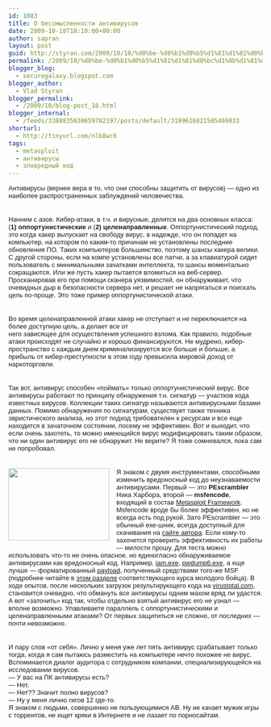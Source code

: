 ```yaml
---
id: 1083
title: О бессмысленности антивирусов
date: 2009-10-18T18:10:00+00:00
author: sapran
layout: post
guid: http://styran.com/2009/10/18/%d0%be-%d0%b1%d0%b5%d1%81%d1%81%d0%bc%d1%8b%d1%81%d0%bb%d0%b5%d0%bd%d0%bd%d0%be%d1%81%d1%82%d0%b8-%d0%b0%d0%bd%d1%82%d0%b8%d0%b2%d0%b8%d1%80%d1%83%d1%81%d0%be%d0%b2/
permalink: /2009/10/%d0%be-%d0%b1%d0%b5%d1%81%d1%81%d0%bc%d1%8b%d1%81%d0%bb%d0%b5%d0%bd%d0%bd%d0%be%d1%81%d1%82%d0%b8-%d0%b0%d0%bd%d1%82%d0%b8%d0%b2%d0%b8%d1%80%d1%83%d1%81%d0%be%d0%b2/
blogger_blog:
  - securegalaxy.blogspot.com
blogger_author:
  - Vlad Styran
blogger_permalink:
  - /2009/10/blog-post_18.html
blogger_internal:
  - /feeds/3388835630659782197/posts/default/3189616821505469833
shorturl:
  - http://tinyurl.com/nlb8wc6
tags:
  - metasploit
  - антивирусы
  - зловредный код
---
```

<span style="font-family: Arial; font-size: small;"><span style="background-color: white; font-size: 13px;"><span style="font-family: 'Sans Serif';"><span style="font-size: medium;"><span style="font-family: Arial; font-size: small;"><span style="background-color: white; font-size: 13px;">Антивирусы (вернее вера в то, что они способны защитить от вирусов)&nbsp;&#8212; одно из наиболее распространенных заблуждений человечества.</span></span></span></span></span></span>  
<span style="font-family: Arial; font-size: small;"><span style="background-color: white; font-size: 13px;"><span style="font-family: 'Sans Serif';"><span style="font-size: medium;"><span style="font-family: Arial; font-size: small;"><span style="background-color: white; font-size: 13px;"><br /></span></span></span></span></span></span>  
<span style="font-family: Arial; font-size: small;"><span style="background-color: white; font-size: 13px;"><span style="font-family: 'Sans Serif';"><span style="font-size: medium;"><span style="font-family: Arial; font-size: small;"><span style="background-color: white; font-size: 13px;">Начнем с азов. Кибер-атаки, в т.ч. и вирусные, делятся на два основных класса: (<b>1) оппортунистические</b> и (<b>2) целенаправленные</b>. Оппортунистический подход, это когда хакер выпускает на свободу вирус, в надежде, что он попадет на компьютер,&nbsp;на котором по каким-то причинам не установлены последние обновления ПО. Таких компьютеров большинство, поэтому шансы хакера велики. С другой стороны, если на компе установлены все патчи, а за клавиатурой сидит пользователь с минимальными зачатками интеллекта, то шансы моментально сокращаются. Или же пусть хакер пытается вломиться на веб-сервер. Просканировав его при помощи сканера уязвимостей, он обнаруживает, что очевидных дыр в&nbsp;безопасности&nbsp;сервера нет, и решает не напрягаться и поискать цель по-проще. Это тоже пример оппортунистической атаки.</span></span></span></span></span></span>  
<span style="font-family: Arial; font-size: small;"><span style="background-color: white; font-size: 13px;"><span style="font-family: 'Sans Serif';"><span style="font-size: medium;"><span style="font-family: Arial; font-size: small;"><span style="background-color: white; font-size: 13px;"><br /></span></span></span></span></span></span>  
<span style="font-family: Arial; font-size: small;"><span style="background-color: white; font-size: 13px;"><span style="font-family: 'Sans Serif';"><span style="font-size: medium;"><span style="font-family: Arial; font-size: small;"><span style="background-color: white; font-size: 13px;">Во время&nbsp;целенаправленной&nbsp;атаки хакер не отступает и не переключается на более доступную цель, а делает все от него&nbsp;зависящее&nbsp;для&nbsp;осуществления&nbsp;успешного взлома. Как правило, подобные атаки&nbsp;происходят не случайно и&nbsp;хорошо финансируются. Не мудрено, кибер-пространство с каждым днем криминализируется все больше и больше, а прибыль от кибер-преступности&nbsp;в этом году&nbsp;превысила&nbsp;мировой доход от наркоторговли.</span></span></span></span></span></span>  
<span style="font-family: Arial; font-size: small;"><span style="background-color: white; font-size: 13px;"><span style="font-family: 'Sans Serif';"><span style="font-size: medium;"><span style="font-family: Arial; font-size: small;"><span style="background-color: white; font-size: 13px;"><br /></span></span></span></span></span></span>  
<span style="font-family: Arial; font-size: small;"><span style="background-color: white; font-size: 13px;"><span style="font-family: 'Sans Serif';"><span style="font-size: medium;"><span style="font-family: Arial; font-size: small;"><span style="background-color: white; font-size: 13px;">Так вот, антивирус способен &#171;поймать&#187; только оппортунистический вирус. Все антивирусы работают по принципу обнаружения т.н. сигнатур &#8212; участков кода известных вирусов. Коллекции таких сигнатур называются антивирусными базами данных. Помимо обнаружения по сигнатурам,&nbsp;существует&nbsp;также техника эвристического анализа, но этот подход требователен к ресурсам и все еще находится в зачаточном состоянии, посему не эффективен. Вот и выходит, что если очень захотеть, то можно имеющийся вирус модифицировать таким образом, что ни один антивирус его не обнаружит. Не верите? Я тоже сомневался, пока сам не попробовал.</span></span></span></span></span></span>  
<span style="font-family: Arial; font-size: small;"><span style="background-color: white; font-size: 13px;"><span style="font-family: 'Sans Serif';"><span style="font-size: medium;"><span style="font-family: Arial; font-size: small;"><span style="background-color: white; font-size: 13px;"><br /></span></span></span></span></span></span>  
<a href="http://www.metasploit.com/images/hax_small.jpg" style="clear: left; float: left; margin-bottom: 1em; margin-right: 1em;"><img border="0" height="143" src="http://www.metasploit.com/images/hax_small.jpg" width="200" /></a><span style="font-family: Arial; font-size: small;"><span style="background-color: white; font-size: 13px;"><span style="font-family: 'Sans Serif';"><span style="font-size: medium;"><span style="font-family: Arial; font-size: small;"><span style="background-color: white; font-size: 13px;">Я знаком с двумя инструментами, способными изменить вредоносный код до неузнаваемости антивирусами. Первый &#8212; это <b>PEscrambler </b>Ника Харбора, второй &#8212; <b>msfencode</b>, входящий в состав <a href="http://www.metasploit.com/">Metasploit Framework</a>. Msfencode вроде бы более эффективен, но не всегда есть под рукой. Зато PEscrambler &#8212; это обычный ехе-шник, всегда доступный для скачивания на <a href="http://www.rnicrosoft.net/">сайте автора</a>. Если кому-то захочется проверить эффективность их работы &#8212; милости прошу. Для теста можно использовать что-то не очень опасное, но единогласно обнаруживаемое антивирусами как вредоносный код. Например, <a href="http://oss.coresecurity.com/projects/pshtoolkit.htm">iam.exe</a>, <a href="http://www.foofus.net/fizzgig/pwdump/">pwdump6.exe</a>, а еще лучше &#8212; форматированный <a href="http://en.wikipedia.org/wiki/Payload_(software)">payload</a>, полученный средствами того-же MSF (подробнее читайте в <a href="http://www.offensive-security.com/metasploit-unleashed/Antivirus-Bypass">этом разделе</a>&nbsp;соответствующего&nbsp;курса молодого бойца). В ходе опытов, после нескольких загрузок результирующего кода на <a href="http://virustotal.com/">virustotal.com</a>, становится очевидно, что обмануть все антивирусы одним махом вряд ли удастся. А вот &#171;заточить&#187; код так, чтобы&nbsp;отдельно&nbsp;взятый антивирус его не узнал &#8212; вполне возможно. Улавливаете параллель с&nbsp;оппортунистическими&nbsp;и целенаправленными атаками? От первых защититься не сложно, от последних &#8212; почти невозможно.</span></span></span></span></span></span>  
<span style="font-family: Arial; font-size: small;"><span style="background-color: white; font-size: 13px;"><span style="font-family: 'Sans Serif';"><span style="font-size: medium;"><span style="font-family: Arial; font-size: small;"><span style="background-color: white; font-size: 13px;"><br /></span></span></span></span></span></span>  
<span style="font-family: Arial; font-size: small;"><span style="background-color: white; font-size: 13px;"><span style="font-family: 'Sans Serif';"><span style="font-size: medium;"><span style="font-family: Arial; font-size: small;"><span style="background-color: white; font-size: 13px;">И пару слов &#171;от себя&#187;. Лично у меня уже лет пять антивирус срабатывает только тогда, когда я сам пытаюсь разместить на компьютере нечто похожее не вирус. Вспоминается диалог аудитора с сотрудником компании, специализирующейся на исследовании вирусов.</span></span></span></span></span></span>  
<span style="font-family: Arial; font-size: small;"><span style="font-size: 13px;">&#8212; У вас на ПК антивирусы есть?&nbsp;</span></span>  
<span style="font-family: Arial; font-size: small;"><span style="font-size: 13px;">&#8212; Нет.</span></span>  
<span style="font-family: Arial; font-size: small;"><span style="font-size: 13px;">&#8212; Нет?? Значит полно вирусов?</span></span>  
<span style="font-family: Arial; font-size: small;"><span style="font-size: 13px;">&#8212; Ну у меня лично гигов 12 где-то.</span></span>  
<span style="font-family: Arial; font-size: small;"><span style="font-size: 13px;">Я знаком с людьми, совершенно не пользующимися АВ. Ну не качает мужик игры с торрентов, не ищет кряки в Интернете и не лазает по порносайтам.</span></span>

<div class="addtoany_share_save_container addtoany_content_bottom">
  <div class="a2a_kit a2a_kit_size_32 addtoany_list a2a_target" id="wpa2a_58">
    <a class="a2a_button_facebook" href="http://www.addtoany.com/add_to/facebook?linkurl=https%3A%2F%2Fblog.styran.com%2F2009%2F10%2F%25d0%25be-%25d0%25b1%25d0%25b5%25d1%2581%25d1%2581%25d0%25bc%25d1%258b%25d1%2581%25d0%25bb%25d0%25b5%25d0%25bd%25d0%25bd%25d0%25be%25d1%2581%25d1%2582%25d0%25b8-%25d0%25b0%25d0%25bd%25d1%2582%25d0%25b8%25d0%25b2%25d0%25b8%25d1%2580%25d1%2583%25d1%2581%25d0%25be%25d0%25b2%2F&linkname=%D0%9E%20%D0%B1%D0%B5%D1%81%D1%81%D0%BC%D1%8B%D1%81%D0%BB%D0%B5%D0%BD%D0%BD%D0%BE%D1%81%D1%82%D0%B8%20%D0%B0%D0%BD%D1%82%D0%B8%D0%B2%D0%B8%D1%80%D1%83%D1%81%D0%BE%D0%B2" title="Facebook" rel="nofollow" target="_blank"></a><a class="a2a_button_twitter" href="http://www.addtoany.com/add_to/twitter?linkurl=https%3A%2F%2Fblog.styran.com%2F2009%2F10%2F%25d0%25be-%25d0%25b1%25d0%25b5%25d1%2581%25d1%2581%25d0%25bc%25d1%258b%25d1%2581%25d0%25bb%25d0%25b5%25d0%25bd%25d0%25bd%25d0%25be%25d1%2581%25d1%2582%25d0%25b8-%25d0%25b0%25d0%25bd%25d1%2582%25d0%25b8%25d0%25b2%25d0%25b8%25d1%2580%25d1%2583%25d1%2581%25d0%25be%25d0%25b2%2F&linkname=%D0%9E%20%D0%B1%D0%B5%D1%81%D1%81%D0%BC%D1%8B%D1%81%D0%BB%D0%B5%D0%BD%D0%BD%D0%BE%D1%81%D1%82%D0%B8%20%D0%B0%D0%BD%D1%82%D0%B8%D0%B2%D0%B8%D1%80%D1%83%D1%81%D0%BE%D0%B2" title="Twitter" rel="nofollow" target="_blank"></a><a class="a2a_button_google_plus" href="http://www.addtoany.com/add_to/google_plus?linkurl=https%3A%2F%2Fblog.styran.com%2F2009%2F10%2F%25d0%25be-%25d0%25b1%25d0%25b5%25d1%2581%25d1%2581%25d0%25bc%25d1%258b%25d1%2581%25d0%25bb%25d0%25b5%25d0%25bd%25d0%25bd%25d0%25be%25d1%2581%25d1%2582%25d0%25b8-%25d0%25b0%25d0%25bd%25d1%2582%25d0%25b8%25d0%25b2%25d0%25b8%25d1%2580%25d1%2583%25d1%2581%25d0%25be%25d0%25b2%2F&linkname=%D0%9E%20%D0%B1%D0%B5%D1%81%D1%81%D0%BC%D1%8B%D1%81%D0%BB%D0%B5%D0%BD%D0%BD%D0%BE%D1%81%D1%82%D0%B8%20%D0%B0%D0%BD%D1%82%D0%B8%D0%B2%D0%B8%D1%80%D1%83%D1%81%D0%BE%D0%B2" title="Google+" rel="nofollow" target="_blank"></a><a class="a2a_button_linkedin" href="http://www.addtoany.com/add_to/linkedin?linkurl=https%3A%2F%2Fblog.styran.com%2F2009%2F10%2F%25d0%25be-%25d0%25b1%25d0%25b5%25d1%2581%25d1%2581%25d0%25bc%25d1%258b%25d1%2581%25d0%25bb%25d0%25b5%25d0%25bd%25d0%25bd%25d0%25be%25d1%2581%25d1%2582%25d0%25b8-%25d0%25b0%25d0%25bd%25d1%2582%25d0%25b8%25d0%25b2%25d0%25b8%25d1%2580%25d1%2583%25d1%2581%25d0%25be%25d0%25b2%2F&linkname=%D0%9E%20%D0%B1%D0%B5%D1%81%D1%81%D0%BC%D1%8B%D1%81%D0%BB%D0%B5%D0%BD%D0%BD%D0%BE%D1%81%D1%82%D0%B8%20%D0%B0%D0%BD%D1%82%D0%B8%D0%B2%D0%B8%D1%80%D1%83%D1%81%D0%BE%D0%B2" title="LinkedIn" rel="nofollow" target="_blank"></a><a class="a2a_dd addtoany_share_save" href="https://www.addtoany.com/share"></a>
  </div>
</div>

